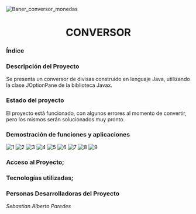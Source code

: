 ![Baner_conversor_monedas](https://user-images.githubusercontent.com/75150041/228941882-6ec28a1f-8f05-40a7-b5da-dd9e60276d2b.jpg)

<h1 align="center"> CONVERSOR </h1>

### Índice
### Descripción del Proyecto

Se presenta un conversor de divisas construido en lenguaje Java, utilizando la clase JOptionPane de la biblioteca Javax.

### Estado del proyecto

El proyecto está funcionado, con algunos errores al momento de convertir, pero los mismos serán solucionados muy pronto.


### Demostración de funciones y aplicaciones

![1](https://user-images.githubusercontent.com/75150041/228944313-762f8c6c-72e6-4500-a95b-ef92fa7001d4.png)
![2](https://user-images.githubusercontent.com/75150041/228944311-4f6c91f9-f145-419b-b7ab-17faf92779d6.png)
![3](https://user-images.githubusercontent.com/75150041/228944308-56304a49-ecb3-48b8-9e33-9ddc042b030f.png)
![4](https://user-images.githubusercontent.com/75150041/228944303-14ab985b-06a6-4f09-9817-9a7d178651cb.png)
![5](https://user-images.githubusercontent.com/75150041/228944297-5d1e268e-30fc-4bc9-af18-547b543a2c2c.png)
![6](https://user-images.githubusercontent.com/75150041/228944329-dcd732b4-9573-4819-9fe4-aae36e4595aa.png)
![7](https://user-images.githubusercontent.com/75150041/228944325-03a25fc6-8a85-41f5-b306-5103d4e146bd.png)
![8](https://user-images.githubusercontent.com/75150041/228944322-92f31aaa-3b22-4f3c-881c-3ddd5ee2d997.png)
![9](https://user-images.githubusercontent.com/75150041/228944317-84caaa4f-922a-4733-9432-f6f921b07a3c.png)

### Acceso al Proyecto;
### Tecnologías utilizadas;
### Personas Desarrolladoras del Proyecto

_Sebastian Alberto Paredes_
